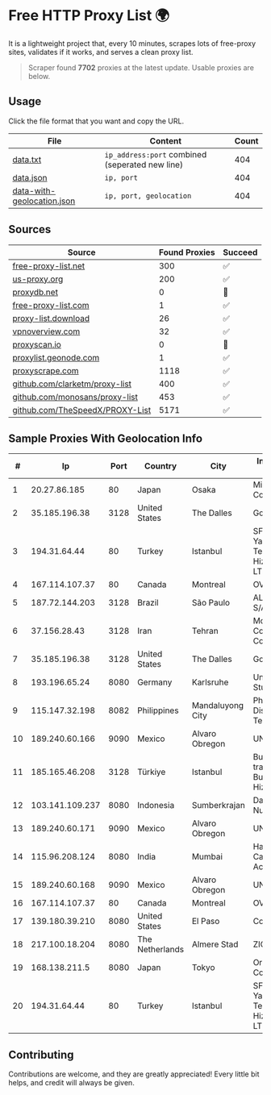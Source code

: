 
# Free HTTP Proxy List 🌍

It is a lightweight project that, every 10 minutes, scrapes lots of free-proxy sites, validates if it works, and serves a clean proxy list.


> Scraper found **7702** proxies at the latest update. Usable proxies are below.

## Usage

Click the file format that you want and copy the URL.


|File|Content|Count|
|----|-------|-----|
|[data.txt](https://raw.githubusercontent.com/themiralay/Proxy-List-World/master/data.txt)|`ip_address:port` combined (seperated new line)|404|
|[data.json](https://raw.githubusercontent.com/themiralay/Proxy-List-World/master/data.json)|`ip, port`|404|
|[data-with-geolocation.json](https://raw.githubusercontent.com/themiralay/Proxy-List-World/master/data-with-geolocation.json)|`ip, port, geolocation`|404|

## Sources

|Source|Found Proxies|Succeed|
|------|-------------|-------|
|[free-proxy-list.net](https://free-proxy-list.net)|300|✅|
|[us-proxy.org](https://www.us-proxy.org)|200|✅|
|[proxydb.net](http://proxydb.net)|0|🚫|
|[free-proxy-list.com](https://free-proxy-list.com/?page=&port=&type%5B%5D=http&type%5B%5D=https&up_time=0&search=Search)|1|✅|
|[proxy-list.download](https://www.proxy-list.download/HTTP)|26|✅|
|[vpnoverview.com](https://vpnoverview.com/privacy/anonymous-browsing/free-proxy-servers)|32|✅|
|[proxyscan.io](https://www.proxyscan.io)|0|🚫|
|[proxylist.geonode.com](https://proxylist.geonode.com/api/proxy-list?limit=300&page=1&sort_by=lastChecked&sort_type=desc&protocols=http,https)|1|✅|
|[proxyscrape.com](https://api.proxyscrape.com/v2/?request=displayproxies&protocol=http&timeout=10000&country=all&ssl=all&anonymity=all)|1118|✅|
|[github.com/clarketm/proxy-list](https://raw.githubusercontent.com/clarketm/proxy-list/master/proxy-list-raw.txt)|400|✅|
|[github.com/monosans/proxy-list](https://raw.githubusercontent.com/monosans/proxy-list/main/proxies/http.txt)|453|✅|
|[github.com/TheSpeedX/PROXY-List](https://raw.githubusercontent.com/TheSpeedX/PROXY-List/master/http.txt)|5171|✅|


## Sample Proxies With Geolocation Info

|#|Ip|Port|Country|City|Internet Service Provider|
|-|--|----|-------|----|-------------------------|
|1|20.27.86.185|80|Japan|Osaka|Microsoft Corporation|
|2|35.185.196.38|3128|United States|The Dalles|Google LLC|
|3|194.31.64.44|80|Turkey|Istanbul|SFCTEK Bilisim Yazilim ve Telekomunikasyon Hiz. San. ve Tic. LTD. STI.|
|4|167.114.107.37|80|Canada|Montreal|OVH SAS|
|5|187.72.144.203|3128|Brazil|São Paulo|ALGAR TELECOM S/A|
|6|37.156.28.43|3128|Iran|Tehran|Mobin Net Communication Company|
|7|35.185.196.38|3128|United States|The Dalles|Google LLC|
|8|193.196.65.24|8080|Germany|Karlsruhe|Universitaet Stuttgart|
|9|115.147.32.198|8082|Philippines|Mandaluyong City|Philippine Long Distance Telephone Co.|
|10|189.240.60.166|9090|Mexico|Alvaro Obregon|UNINET|
|11|185.165.46.208|3128|Türkiye|Istanbul|Burak Buylu trading as BurtiNET Internet Hizmetleri|
|12|103.141.109.237|8080|Indonesia|Sumberkrajan|Data Buana Nusantara|
|13|189.240.60.171|9090|Mexico|Alvaro Obregon|UNINET|
|14|115.96.208.124|8080|India|Mumbai|Hathway IP over Cable Internet Access|
|15|189.240.60.168|9090|Mexico|Alvaro Obregon|UNINET|
|16|167.114.107.37|80|Canada|Montreal|OVH SAS|
|17|139.180.39.210|8080|United States|El Paso|Conterra|
|18|217.100.18.204|8080|The Netherlands|Almere Stad|ZIGGO|
|19|168.138.211.5|8080|Japan|Tokyo|Oracle Corporation|
|20|194.31.64.44|80|Turkey|Istanbul|SFCTEK Bilisim Yazilim ve Telekomunikasyon Hiz. San. ve Tic. LTD. STI.|



## Contributing

Contributions are welcome, and they are greatly appreciated! Every
little bit helps, and credit will always be given.

